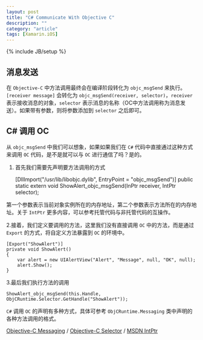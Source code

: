 ```yaml
---
layout: post
title: "C# Communicate With Objective C"
description: ""
category: "article"
tags: [Xamarin.iOS]
---
```

{% include JB/setup %}

## 消息发送

在 `Objective-C` 中方法调用最终会在编译阶段转化为 `objc_msgSend` 来执行。
`[receiver message]` 会转化为 `objc_msgSend(receiver, selector)`，`receiver` 表示接收消息的对象，`selector` 表示消息的名称（OC中方法调用称为消息发送）。如果带有参数，则将参数添加到 `selector` 之后即可。

## C# 调用 OC

从 `objc_msgSend` 中我们可以想象，如果如果我们在 `C#` 代码中直接通过这种方式来调用 `OC` 代码，是不是就可以与 `OC` 进行通信了吗？是的。

1. 首先我们需要先声明要方法调用的方式


    [DllImport("/usr/lib/libobjc.dylib", EntryPoint = "objc_msgSend")]
    public static extern void ShowAlert_objc_msgSend(InPtr receiver, IntPtr selector);

第一个参数表示当前对象实例所在的内存地址，第二个参数表示方法所在的内存地址。关于 `IntPtr` 更多内容，可以参考托管代码与非托管代码的互操作。

2.接着，我们定义要调用的方法，这里我们没有直接调用 `OC` 中的方法，而是通过 `Export` 的方式，将自定义方法暴露到 `OC` 的环境中。

    [Export("ShowAlert")]
    private void ShowAlert()
    {
        var alert = new UIAlertView("Alert", "Message", null, "OK", null);
        alert.Show();
    }

3.最后我们执行方法的调用

    ShowAlert_objc_msgSend(this.Handle, ObjCRuntime.Selector.GetHandle("ShowAlert"));

`C#` 调用 `OC` 的声明有多种方式，具体可参考 `ObjCRuntime.Messaging` 类中声明的各种方法调用的格式。

[Objective-C Messaging](https://developer.apple.com/library/ios/documentation/Cocoa/Conceptual/ObjCRuntimeGuide/Articles/ocrtHowMessagingWorks.html) / 
[Objective-C Selector](https://developer.xamarin.com/guides/ios/advanced_topics/objective-c_selectors/) /
[MSDN IntPtr](https://msdn.microsoft.com/en-us/library/system.intptr(v=vs.110).aspx)
